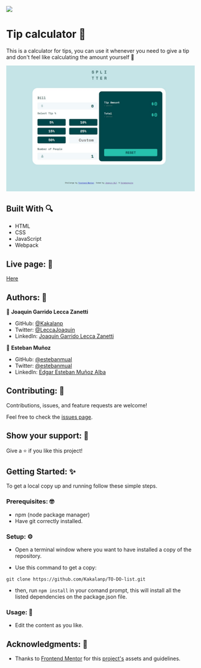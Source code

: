 ![](https://wakatime.com/badge/user/be79098d-c59e-407c-8952-0f274bb9e265/project/9438b844-da0b-41b9-ad7f-ba6796f8beb7.svg)

# Tip calculator 🧮

 This is a calculator for tips, you can use it whenever you need to give a tip and don't feel like calculating the amount yourself 🧐

![screenshot](./project-screenshot.jpeg)

## Built With 🔍

- HTML
- CSS
- JavaScript
- Webpack

## Live page: 📄

[Here]()

## Authors: 👋

👤 **Joaquin Garrido Lecca Zanetti**

- GitHub: [@Kakalanp](https://github.com/Kakalanp)
- Twitter: [@LeccaJoaquin](https://twitter.com/LeccaJoaquin)
- LinkedIn: [Joaquin Garrido Lecca Zanetti](https://www.linkedin.com/in/joaquín-garrido-lecca-zanetti-623583204)

👤 **Esteban Muñoz**

- GitHub: [@estebanmual](https://github.com/estebanmual)
- Twitter: [@estebanmual](https://twitter.com/estebanmual)
- LinkedIn: [Edgar Esteban Muñoz Alba](https://www.linkedin.com/in/estebanmual/)

## Contributing: 🤝

Contributions, issues, and feature requests are welcome!

Feel free to check the [issues page](../../issues/).

## Show your support: 🌟

Give a ⭐️ if you like this project!

## Getting Started: ✨

To get a local copy up and running follow these simple steps.

### Prerequisites: 🤓

- npm (node package manager)
- Have git correctly installed.

### Setup: ⚙️

- Open a terminal window where you want to have installed a copy of the repository.

- Use this command to get a copy:
```
git clone https://github.com/Kakalanp/TO-DO-list.git
```

- then, run `npm install` in your comand prompt, this will install all the listed dependencies on the package.json file.

### Usage: 🎉

- Edit the content as you like.

## Acknowledgments: 📝

- Thanks to [Frontend Mentor](https://www.frontendmentor.io/) for this [project's](https://www.frontendmentor.io/challenges/tip-calculator-app-ugJNGbJUX) assets and guidelines.
